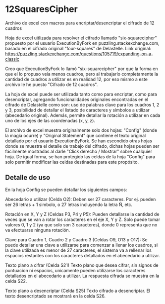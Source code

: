 # 12SquaresCipher
Archivo de excel con macros para encriptar/desencriptar el cifrado de 12 cuadros

Hoja de excel uitlizada para resolver el cifrado llamado "six-squarecipher" propuesto por el usuario ExecutionByFork en puzzling.stackexchange.com, basado en el cifrado original "four-squares" de Delastelle.
Link original: https://puzzling.stackexchange.com/questions/105719/expanding-on-a-classic

Creo que ExecutionByFork lo llamó "six-squarecipher" por que la forma en que el lo propuso veía menos cuadros, pero al trabajarlo completamente la cantidad de cuadros a utilizar es en realidad 12, por eso mismo a este archivo le he puesto "Cifrado de 12 cuadros".

La hoja de excel puede ser utilizada tanto como para encriptar, como para desencriptar, agregando funcionalidades originales encontradas en el cifrado de Delastelle como son: uso de palabras clave para los cuadros 1, 2 y 3, posibilidad de detallar el listado de caracteres y símbolos a utilizar (abecedario original).
Además, permite detallar la rotación a utilizar en cada uno de los ejes de las coordenadas (x, y, z).

El archivo de excel muestra originalmente solo dos hojas: "Config" (donde la magia ocurre) y "Original Statement" que contiene el texto original detallado por el usuario ExecutionByFork.
Se han escondido otras hojas donde se muestra el detalle de trabajo del cifrado, dichas hojas pueden ser fácilmente mostradas al darle "Click derecho / Mostrar" sobre cualquier hoja.
De igual forma, se han protegido las celdas de la hoja "Config" para solo permitir modificar las celdas destinadas para este propósito.

Detalle de uso
--------------
En la hoja Config se pueden detallar los siguientes campos:

Abecedario a utilizar (Celda O2):
Deben ser 27 caracteres. Por ej. pueden ser 26 letras + 1 simbolo, o 27 letras incluyendo la letra Ñ, etc.

Rotación en X, Y y Z (Celdas P3, P4 y P5):
Pueden detallarse la cantidad de veces que se van a rotar los caracteres en el eje X, Y y Z.  Solo puede tomar valores 0, 1 y 2 (ya que solo son 3 caracteres), donde 0 representa que no va efectuarse ninguna rotación.

Clave para Cuadro 1, Cuadro 2 y Cuadro 3 (Celdas O9, O13 y O17):
Se puede detallar una clave a utilizarse para comenzar a llenar los cuadros, si la clave utilizada es menor de 27 caracteres, el sistema va a rellenar los espacios restantes con los caracteres detallados en el abecedario a utilizar.

Texto plano a cifrar (Celda S21)
Texto plano que desea cifrar, sin signos de puntuacion ni espacios, unicamente pueden utilizarse los caracteres detallados en el abecedario a utilizar.  La respuesta cifrada se muestra en la celda S22.

Texto plano a desencriptar (Celda S25)
Texto cifrado a desencriptar.  El texto desencriptado se mostrará en la celda S26.
